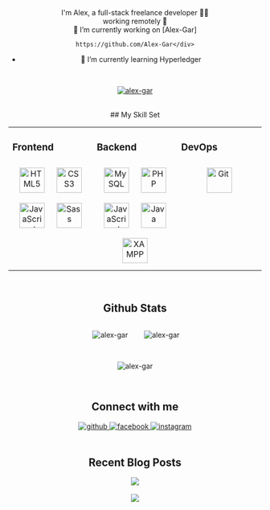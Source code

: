 

<div align="center">I'm Alex, a full-stack freelance developer 👨‍💻 <br /> working remotely 🚀</div>

<div align="center">🔭 I’m currently working on [Alex-Gar]

    https://github.com/Alex-Gar</div>


- 🌱 I’m currently learning Hyperledger

<br/>

<p align="center"> <a href="https://github.com/ryo-ma/github-profile-trophy"><img
            src="https://github-profile-trophy.vercel.app/?username=alex-gar" alt="alex-gar" /></a> </p>

<br/>
## My Skill Set  
<table><tr><td valign="top" width="33%">



### Frontend  
<div align="center">  
<a href="https://en.wikipedia.org/wiki/HTML5" target="_blank"><img style="margin: 10px" src="https://profilinator.rishav.dev/skills-assets/html5-original-wordmark.svg" alt="HTML5" height="50" /></a>  
<a href="https://www.w3schools.com/css/" target="_blank"><img style="margin: 10px" src="https://profilinator.rishav.dev/skills-assets/css3-original-wordmark.svg" alt="CSS3" height="50" /></a>  
<a href="https://www.javascript.com/" target="_blank"><img style="margin: 10px" src="https://profilinator.rishav.dev/skills-assets/javascript-original.svg" alt="JavaScript" height="50" /></a>  
<a href="https://sass-lang.com/" target="_blank"><img style="margin: 10px" src="https://profilinator.rishav.dev/skills-assets/sass-original.svg" alt="Sass" height="50" /></a>  
</div>

</td><td valign="top" width="33%">



### Backend  
<div align="center">  
<a href="https://www.mysql.com/" target="_blank"><img style="margin: 10px" src="https://profilinator.rishav.dev/skills-assets/mysql-original-wordmark.svg" alt="MySQL" height="50" /></a>  
<a href="https://www.php.net/" target="_blank"><img style="margin: 10px" src="https://profilinator.rishav.dev/skills-assets/php-original.svg" alt="PHP" height="50" /></a>  
<a href="https://www.javascript.com/" target="_blank"><img style="margin: 10px" src="https://profilinator.rishav.dev/skills-assets/javascript-original.svg" alt="JavaScript" height="50" /></a>  
<a href="https://www.java.com/" target="_blank"><img style="margin: 10px" src="https://profilinator.rishav.dev/skills-assets/java-original-wordmark.svg" alt="Java" height="50" /></a>  
<a href="https://www.apachefriends.org/" target="_blank"><img style="margin: 10px" src="https://profilinator.rishav.dev/skills-assets/xampp.png" alt="XAMPP" height="50" /></a>  
</div>

</td><td valign="top" width="33%">



### DevOps  
<div align="center">  
<a href="https://github.com/" target="_blank"><img style="margin: 10px" src="https://profilinator.rishav.dev/skills-assets/git-scm-icon.svg" alt="Git" height="50" /></a>  
</div>

</td></tr></table>  

<br/>  

## Github Stats
<div align="center">
    <div style="display: flex; justify-content: center; column-gap: 2rem;">
        <p>&nbsp;<img
                src="https://github-readme-stats.vercel.app/api?username=alex-gar&show_icons=true&locale=en"
                alt="alex-gar" /></p>
        <p><img
                src="https://github-readme-stats.vercel.app/api/top-langs?username=alex-gar&show_icons=true&locale=en&layout=compact"
                alt="alex-gar" /></p>
    </div>
    <br />
    <p><img color="#444" align="center" src="https://github-readme-streak-stats.herokuapp.com/?user=alex-gar&" alt="alex-gar" /></p>

</div>

<br/>

## Connect with me
<div align="center">
    <a href="https://github.com/alex-gar" target="_blank">
        <img src=https://img.shields.io/badge/github-%2324292e.svg?&style=for-the-badge&logo=github&logoColor=white
            alt=github style="margin-bottom: 5px;" />
    </a>
    <a href="https://www.facebook.com/https://www.facebook.com/profile.php?viewas=100000686899395&id=100086183663054"
        target="_blank">
        <img src=https://img.shields.io/badge/facebook-%232E87FB.svg?&style=for-the-badge&logo=facebook&logoColor=white
            alt=facebook style="margin-bottom: 5px;" />
    </a>
    <a href="https://instagram.com/alexgar.p" target="_blank">
        <img src=https://img.shields.io/badge/instagram-%23000000.svg?&style=for-the-badge&logo=instagram&logoColor=white
            alt=instagram style="margin-bottom: 5px;" />
    </a>
</div>

<br/>

## Recent Blog Posts

<div align="center"><img
        src="https://spotify-github-profile.vercel.app/api/view.svg?uid=vgynnrqnqe98cd0avv6bejvzu&redirect=true][https://spotify-github-profile.vercel.app/api/view.svg?uid=vgynnrqnqe98cd0avv6bejvzu&cover_image=true&theme=default&show_offline=false&background_color=121212&interchange=true&bar_color_cover=true" />
</div>

<br/>

<div align="center">
    <img src="https://komarev.com/ghpvc/?username=alex-gar&&style=flat-square" align="center" />
</div>

<br/>

<div align="center"></div>
<br/>

</div>
